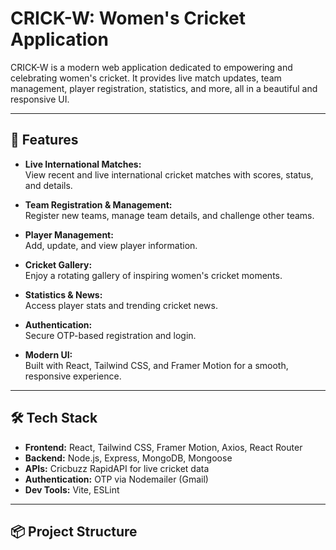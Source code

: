 # CRICK-W: Women's Cricket Application

CRICK-W is a modern web application dedicated to empowering and celebrating women's cricket. It provides live match updates, team management, player registration, statistics, and more, all in a beautiful and responsive UI.

---

## 🚀 Features

- **Live International Matches:**  
  View recent and live international cricket matches with scores, status, and details.

- **Team Registration & Management:**  
  Register new teams, manage team details, and challenge other teams.

- **Player Management:**  
  Add, update, and view player information.

- **Cricket Gallery:**  
  Enjoy a rotating gallery of inspiring women's cricket moments.

- **Statistics & News:**  
  Access player stats and trending cricket news.

- **Authentication:**  
  Secure OTP-based registration and login.

- **Modern UI:**  
  Built with React, Tailwind CSS, and Framer Motion for a smooth, responsive experience.

---

## 🛠️ Tech Stack

- **Frontend:** React, Tailwind CSS, Framer Motion, Axios, React Router
- **Backend:** Node.js, Express, MongoDB, Mongoose
- **APIs:** Cricbuzz RapidAPI for live cricket data
- **Authentication:** OTP via Nodemailer (Gmail)
- **Dev Tools:** Vite, ESLint

---

## 📦 Project Structure
